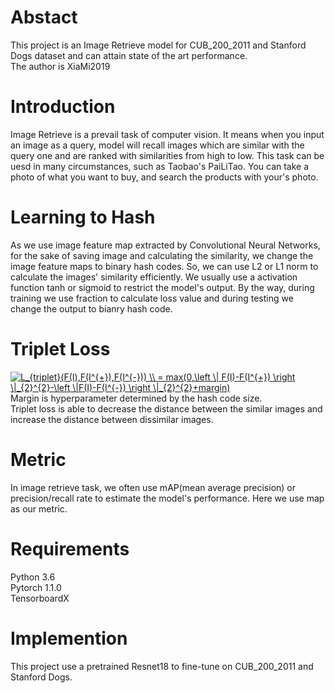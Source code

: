 # Abstact  
This project is an Image Retrieve model for CUB_200_2011 and Stanford Dogs dataset and can attain state of the art performance.  
The author is XiaMi2019

# Introduction  
Image Retrieve is a prevail task of computer vision.
It means when you input an image as a query, model will recall images which are similar with the query one and are ranked with similarities from high to low.
This task can be uesd in many circumstances, such as Taobao's PaiLiTao. You can take a photo of what you want to buy, and search the products with your's photo.

# Learning to Hash  
As we use image feature map extracted by Convolutional Neural Networks, for the sake of saving image and calculating the similarity, we change the image feature maps to binary hash codes. So, we can use L2 or L1 norm to calculate the images' similarity efficiently. We usually use a activation function tanh or sigmoid to restrict the model's output. By the way, during training we use fraction to calculate loss value and during testing we change the output to bianry hash code.

# Triplet Loss  
<a href="https://www.codecogs.com/eqnedit.php?latex=L_{triplet}(F(I),F(I^{&plus;}),F(I^{-}))&space;\\&space;=&space;max(0,\left&space;\|&space;F(I)-F(I^{&plus;})&space;\right&space;\|_{2}^{2}-\left&space;\|F(I)-F(I^{-})&space;\right&space;\|_{2}^{2}&plus;margin)" target="_blank"><img src="https://latex.codecogs.com/gif.latex?L_{triplet}(F(I),F(I^{&plus;}),F(I^{-}))&space;\\&space;=&space;max(0,\left&space;\|&space;F(I)-F(I^{&plus;})&space;\right&space;\|_{2}^{2}-\left&space;\|F(I)-F(I^{-})&space;\right&space;\|_{2}^{2}&plus;margin)" title="L_{triplet}(F(I),F(I^{+}),F(I^{-})) \\ = max(0,\left \| F(I)-F(I^{+}) \right \|_{2}^{2}-\left \|F(I)-F(I^{-}) \right \|_{2}^{2}+margin)" /></a>  
Margin is hyperparameter determined by the hash code size.  
Triplet loss is able to decrease the distance between the similar images and increase the distance between dissimilar images.

# Metric  
In image retrieve task, we often use mAP(mean average precision) or precision/recall rate to estimate the model's performance. Here we use map as our metric.


# Requirements
Python 3.6  
Pytorch 1.1.0  
TensorboardX  
 
# Implemention
This project use a pretrained Resnet18 to fine-tune on CUB_200_2011 and Stanford Dogs.

